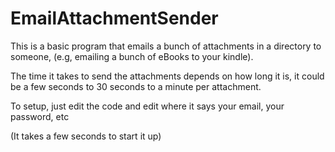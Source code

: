 # EmailAttachmentSender

This is a basic program that emails a bunch of attachments in a directory to someone, (e.g, emailing a bunch of eBooks to your kindle).

The time it takes to send the attachments depends on how long it is, it could be a few seconds to 30 seconds to a minute per attachment.

To setup, just edit the code and edit where it says your email, your password, etc

(It takes a few seconds to start it up)
